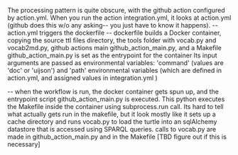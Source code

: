 The processing pattern is quite obscure, with the github action configured by action.yml. When you run the action integration.yml, it looks at action.yml (github does this w/o any asking-- you just have to know it happens). 
-- action.yml triggers the dockerfile 
-- dockerfile builds a Docker container, copying the source ttl files directory,  the tools folder with vocab.py and vocab2md.py, github actions main github_action_main.py, and a Makefile 
github_action_main.py is set as the entrypoint for the container Its input arguments are passed as environmental variables: 'command' (values are 'doc' or 'uijson') and 'path' environmental variables (which are defined in action.yml, and assigned values in integration.yml )

-- when the workflow is run, the docker container gets spun up, and the entrypoint script github_action_main.py is executed.  This python executes the Makefile inside the container using subprocess.run call. Its hard to tell what actually gets run in the makefile, but it look mostly like it sets up a cache directory and runs vocab.py to load the turtle into an sqlAlchemy datastore that is accessed using SPARQL queries.   calls to vocab.py are made in github_action_main.py and in the Makefile [TBD figure out if this is necessary]

